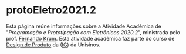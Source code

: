 # protoEletro2021.2

Esta página reúne informações sobre a Atividade Acadêmica de "_Programação e Prototipação com Eletrônicos 2020.2_", ministrada pelo prof. [Fernando Krum](http://www.ferkrum.com). 
Esta atividade acadêmica faz parte do curso de [Design de Produto](https://www.unisinos.br/vestibular/curso/jogos-digitais/porto-alegre) da ([IG](https://www.instagram.com/jogosdigitaisunisinos/)) da Unisinos. 


